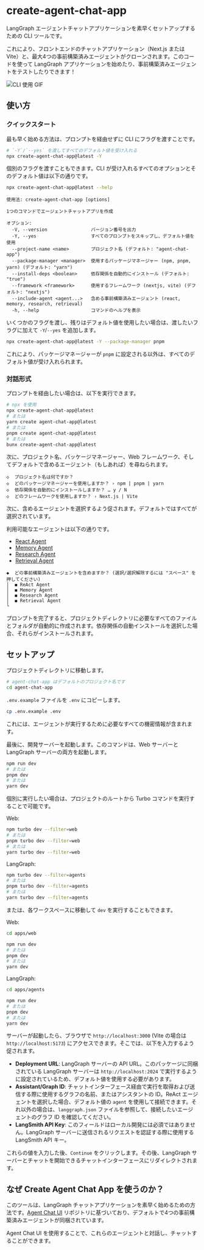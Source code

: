 # create-agent-chat-app

LangGraph エージェントチャットアプリケーションを素早くセットアップするための CLI ツールです。

これにより、フロントエンドのチャットアプリケーション（Next.js または Vite）と、最大4つの事前構築済みエージェントがクローンされます。このコードを使って LangGraph アプリケーションを始めたり、事前構築済みエージェントをテストしたりできます！

![CLI 使用 GIF](./static/demo.gif)

## 使い方

### クイックスタート

最も早く始める方法は、プロンプトを経由せずに CLI にフラグを渡すことです。

```bash
# `-Y`/`--yes` を渡してすべてのデフォルト値を受け入れる
npx create-agent-chat-app@latest -Y
```

個別のフラグを渡すこともできます。CLI が受け入れるすべてのオプションとそのデフォルト値は以下の通りです。

```bash
npx create-agent-chat-app@latest --help
```

```
使用法: create-agent-chat-app [options]

1つのコマンドでエージェントチャットアプリを作成

オプション:
  -V, --version                バージョン番号を出力
  -Y, --yes                    すべてのプロンプトをスキップし、デフォルト値を使用
  --project-name <name>        プロジェクト名 (デフォルト: "agent-chat-app")
  --package-manager <manager>  使用するパッケージマネージャー (npm, pnpm, yarn) (デフォルト: "yarn")
  --install-deps <boolean>     依存関係を自動的にインストール (デフォルト: "true")
  --framework <framework>      使用するフレームワーク (nextjs, vite) (デフォルト: "nextjs")
  --include-agent <agent...>   含める事前構築済みエージェント (react, memory, research, retrieval)
  -h, --help                   コマンドのヘルプを表示
```

いくつかのフラグを渡し、残りはデフォルト値を使用したい場合は、渡したいフラグに加えて `-Y`/`--yes` を追加します。

```bash
npx create-agent-chat-app@latest -Y --package-manager pnpm
```

これにより、パッケージマネージャーが `pnpm` に設定される以外は、すべてのデフォルト値が受け入れられます。

### 対話形式

プロンプトを経由したい場合は、以下を実行できます。

```bash
# npx を使用
npx create-agent-chat-app@latest
# または
yarn create agent-chat-app@latest
# または
pnpm create agent-chat-app@latest
# または
bunx create-agent-chat-app@latest
```

次に、プロジェクト名、パッケージマネージャー、Web フレームワーク、そしてデフォルトで含めるエージェント（もしあれば）を尋ねられます。

```
◇  プロジェクト名は何ですか？
◇  どのパッケージマネージャーを使用しますか？ › npm | pnpm | yarn
◇  依存関係を自動的にインストールしますか？ … y / N
◇  どのフレームワークを使用しますか？ › Next.js | Vite
```

次に、含めるエージェントを選択するよう促されます。デフォルトではすべてが選択されています。

利用可能なエージェントは以下の通りです。

- [React Agent](https://github.com/langchain-ai/react-agent-js)
- [Memory Agent](https://github.com/langchain-ai/memory-agent-js)
- [Research Agent](https://github.com/langchain-ai/rag-research-agent-template-js)
- [Retrieval Agent](https://github.com/langchain-ai/retrieval-agent-template-js)

```
◆  どの事前構築済みエージェントを含めますか？ (選択/選択解除するには "スペース" を押してください)
│  ◼ ReAct Agent
│  ◼ Memory Agent
│  ◼ Research Agent
│  ◼ Retrieval Agent
└
```

プロンプトを完了すると、プロジェクトディレクトリに必要なすべてのファイルとフォルダが自動的に作成されます。依存関係の自動インストールを選択した場合、それらがインストールされます。

## セットアップ

プロジェクトディレクトリに移動します。

```bash
# agent-chat-app はデフォルトのプロジェクト名です
cd agent-chat-app
```

`.env.example` ファイルを `.env` にコピーします。

```bash
cp .env.example .env
```

これには、エージェントが実行するために必要なすべての機密情報が含まれます。

最後に、開発サーバーを起動します。このコマンドは、Web サーバーと LangGraph サーバーの両方を起動します。

```bash
npm run dev
# または
pnpm dev
# または
yarn dev
```

個別に実行したい場合は、プロジェクトのルートから Turbo コマンドを実行することで可能です。

Web:

```bash
npm turbo dev --filter=web
# または
pnpm turbo dev --filter=web
# または
yarn turbo dev --filter=web
```

LangGraph:

```bash
npm turbo dev --filter=agents
# または
pnpm turbo dev --filter=agents
# または
yarn turbo dev --filter=agents
```

または、各ワークスペースに移動して `dev` を実行することもできます。

Web:

```bash
cd apps/web

npm run dev
# または
pnpm dev
# または
yarn dev
```

LangGraph:

```bash
cd apps/agents

npm run dev
# または
pnpm dev
# または
yarn dev
```

サーバーが起動したら、ブラウザで `http://localhost:3000` (Vite の場合は `http://localhost:5173`) にアクセスできます。そこでは、以下を入力するよう促されます。

- **Deployment URL**: LangGraph サーバーの API URL。このパッケージに同梱されている LangGraph サーバーは `http://localhost:2024` で実行するように設定されているため、デフォルト値を使用する必要があります。
- **Assistant/Graph ID**: チャットインターフェース経由で実行を取得および送信する際に使用するグラフの名前、またはアシスタントの ID。ReAct エージェントを選択した場合、デフォルト値の `agent` を使用して接続できます。それ以外の場合は、`langgraph.json` ファイルを参照して、接続したいエージェントのグラフ ID を確認してください。
- **LangSmith API Key**: このフィールドはローカル開発には必須ではありません。LangGraph サーバーに送信されるリクエストを認証する際に使用する LangSmith API キー。

これらの値を入力した後、`Continue` をクリックします。その後、LangGraph サーバーとチャットを開始できるチャットインターフェースにリダイレクトされます。

## なぜ Create Agent Chat App を使うのか？

このツールは、LangGraph チャットアプリケーションを素早く始めるための方法です。[Agent Chat UI](https://github.com/langchain-ai/agent-chat-ui) リポジトリに基づいており、デフォルトで4つの事前構築済みエージェントが同梱されています。

Agent Chat UI を使用することで、これらのエージェントと対話し、チャットすることができます。